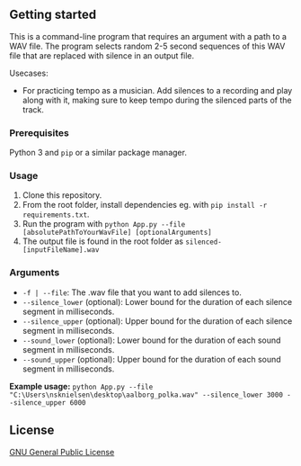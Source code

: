 ## Getting started
This is a command-line program that requires an argument with a path to a WAV file. 
The program selects random 2-5 second sequences of this WAV file that are replaced with silence in an output file.

Usecases:
- For practicing tempo as a musician. Add silences to a recording and play along with it, making sure to keep tempo during the silenced parts of the track.

### Prerequisites
Python 3 and `pip` or a similar package manager.

### Usage
1. Clone this repository.
2. From the root folder, install dependencies eg. with `pip install -r requirements.txt`.
3. Run the program with `python App.py --file [absolutePathToYourWavFile] [optionalArguments]`
4. The output file is found in the root folder as `silenced-[inputFileName].wav`

### Arguments
- `-f | --file`: The .wav file that you want to add silences to.
- `--silence_lower` (optional): Lower bound for the duration of each silence segment in milliseconds.
- `--silence_upper` (optional): Upper bound for the duration of each silence segment in milliseconds.
- `--sound_lower` (optional): Lower bound for the duration of each sound segment in milliseconds.
- `--sound_upper` (optional): Upper bound for the duration of each sound segment in milliseconds.

<b>Example usage:</b> `python App.py --file "C:\Users\nsknielsen\desktop\aalborg_polka.wav" --silence_lower 3000 --silence_upper 6000`

## License
[GNU General Public License](https://www.gnu.org/licenses/gpl-3.0.txt)